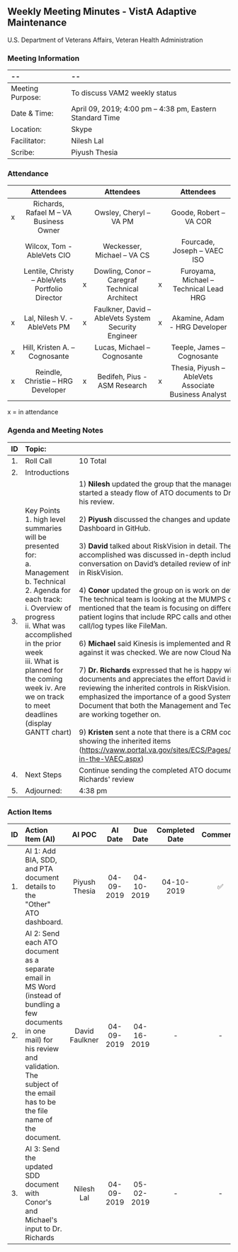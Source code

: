 ## Weekly Meeting Minutes  - VistA Adaptive Maintenance
U.S. Department of Veterans Affairs, Veteran Health Administration


### Meeting Information
| -- | -- |
|:---|:---|
| Meeting Purpose: | To discuss VAM2 weekly status  |
| Date & Time: |	April 09, 2019; 4:00 pm – 4:38 pm, Eastern Standard Time |
| Location:	| Skype | 
| Facilitator:	| Nilesh Lal |
| Scribe: |	Piyush Thesia |


### Attendance

|  | Attendees |  | Attendees	|  | Attendees |
|:---:|:---:|:---:|:---:|:---:|:---:|
| x | Richards, Rafael M – VA Business Owner |  | Owsley, Cheryl – VA PM |  | Goode, Robert – VA COR |
|   | Wilcox, Tom - AbleVets CIO |  | Weckesser, Michael – VA CS |  | Fourcade, Joseph – VAEC ISO |
|  | Lentile, Christy – AbleVets Portfolio Director | x | Dowling, Conor – Caregraf Technical Architect | x | Furoyama, Michael – Technical Lead HRG | 
| x | Lal, Nilesh V. - AbleVets PM | x | Faulkner, David – AbleVets System Security Engineer | x | Akamine, Adam - HRG Developer |
| x | Hill, Kristen A. – Cognosante |  | Lucas, Michael – Cognosante  |  | Teeple, James – Cognosante |
| x | Reindle, Christie – HRG Developer | x | Bedifeh, Pius - ASM Research  | x | Thesia, Piyush – AbleVets Associate Business Analyst |

x = in attendance


### Agenda and Meeting Notes

| ID | Topic: |  |
|:---:|:---|:---|
| 1. | Roll Call | 10 Total |
| 2. | Introductions |  | 
| 3. | Key Points </br> 1.	high level summaries will be presented for: </br> a.	Management </br> b.	Technical </br> 2.	Agenda for each track: </br> i.	Overview of progress </br> ii.	What was accomplished in the prior week </br> iii.	What is planned for the coming week iv.	Are we on track to meet deadlines (display GANTT chart) | 1) **Nilesh** updated the group that the management team has started a steady flow of ATO documents to Dr. Richards for his review.  </br> </br> 2) **Piyush** discussed the changes and updates to the ATO Dashboard in GitHub.  </br> </br> 3) **David** talked about RiskVision in detail.  The work accomplished was discussed in-depth including a conversation on David’s detailed review of inherited controls in RiskVision.  </br> </br> 4) **Conor** updated the group on is work on definition toolkit. The technical team is looking at the MUMPS code. He also mentioned that the team is focusing on different kinds of patient logins that include RPC calls and other different call/log types like FileMan.   </br> </br> 6) **Michael** said Kinesis is implemented and RPC loop against it was checked. We are now Cloud Native.  </br> </br> 7) **Dr. Richards** expressed that he is happy with the ATO documents and appreciates the effort David is making in reviewing the inherited controls in RiskVision. He emphasized the importance of a good System Design Document that both the Management and Technical team are working together on. </br> </br> 9)	**Kristen** sent a note that there is a CRM codument showing the inherited items (https://vaww.portal.va.gov/sites/ECS/Pages/Cybersecurity-in-the-VAEC.aspx) |
| 4. |	Next Steps | Continue sending the completed ATO documents for Dr. Richards' review   |
| 5. | Adjourned: | 4:38 pm |



### Action Items

| ID | Action Item (AI) | AI POC | AI Date | Due Date | Completed Date | Comments |
|:---:|:---|:---:|:---:|:---:|:---:|:---:|
| 1. | AI 1:  Add BIA, SDD, and PTA document details to the "Other" ATO dashboard. | Piyush Thesia | 04-09-2019 | 04-10-2019 | 04-10-2019 | :white_check_mark: | 
| 2. | AI 2:  Send each ATO document as a separate email in MS Word (instead of bundling a few documents in one mail) for his review and validation. The subject of the email has to be the file name of the document. | David Faulkner | 04-09-2019 | 04-16-2019 | - | - |
| 3. | AI 3:  Send the updated SDD document with Conor's and Michael's input to Dr. Richards| Nilesh Lal | 04-09-2019 | 05-02-2019 | - | - |
